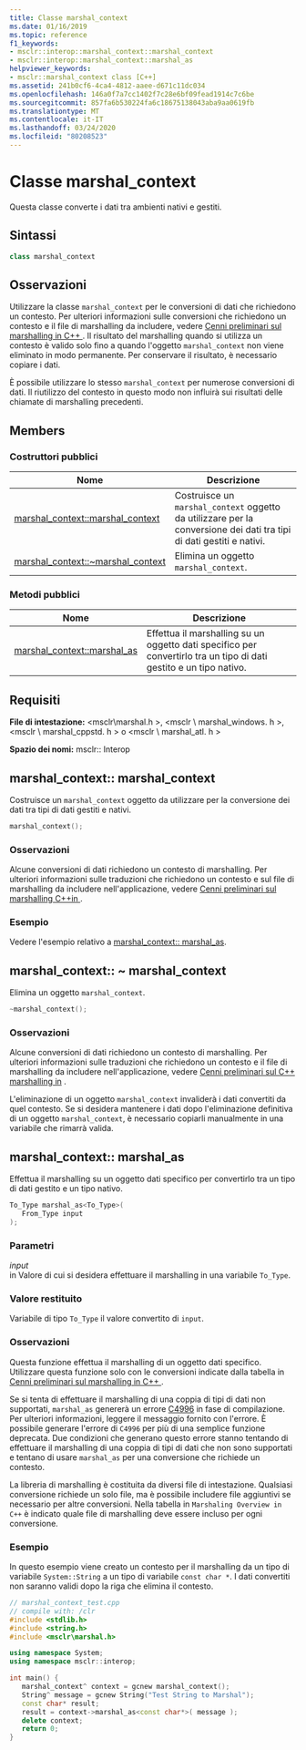 ```yaml
---
title: Classe marshal_context
ms.date: 01/16/2019
ms.topic: reference
f1_keywords:
- msclr::interop::marshal_context::marshal_context
- msclr::interop::marshal_context::marshal_as
helpviewer_keywords:
- msclr::marshal_context class [C++]
ms.assetid: 241b0cf6-4ca4-4812-aaee-d671c11dc034
ms.openlocfilehash: 146a0f7a7cc1402f7c28e6bf09fead1914c7c6be
ms.sourcegitcommit: 857fa6b530224fa6c18675138043aba9aa0619fb
ms.translationtype: MT
ms.contentlocale: it-IT
ms.lasthandoff: 03/24/2020
ms.locfileid: "80208523"
---
```

# <a name="marshal_context-class"></a>Classe marshal_context

Questa classe converte i dati tra ambienti nativi e gestiti.

## <a name="syntax"></a>Sintassi

```cpp
class marshal_context
```

## <a name="remarks"></a>Osservazioni

Utilizzare la classe `marshal_context` per le conversioni di dati che richiedono un contesto. Per ulteriori informazioni sulle conversioni che richiedono un contesto e il file di marshalling da includere, vedere [Cenni preliminari sul marshalling in C++ ](../dotnet/overview-of-marshaling-in-cpp.md). Il risultato del marshalling quando si utilizza un contesto è valido solo fino a quando l'oggetto `marshal_context` non viene eliminato in modo permanente. Per conservare il risultato, è necessario copiare i dati.

È possibile utilizzare lo stesso `marshal_context` per numerose conversioni di dati. Il riutilizzo del contesto in questo modo non influirà sui risultati delle chiamate di marshalling precedenti.

## <a name="members"></a>Members

### <a name="public-constructors"></a>Costruttori pubblici

|Nome|Descrizione|
|---------|-----------|
|[marshal_context::marshal_context](#marshal-context)|Costruisce un `marshal_context` oggetto da utilizzare per la conversione dei dati tra tipi di dati gestiti e nativi.|
|[marshal_context::~marshal_context](#tilde-marshal-context)|Elimina un oggetto `marshal_context`.|

### <a name="public-methods"></a>Metodi pubblici

|Nome|Descrizione|
|---------|-----------|
|[marshal_context::marshal_as](#marshal-as)|Effettua il marshalling su un oggetto dati specifico per convertirlo tra un tipo di dati gestito e un tipo nativo.|

## <a name="requirements"></a>Requisiti

**File di intestazione:** \<msclr\marshal.h >, \<msclr \ marshal_windows. h >, \<msclr \ marshal_cppstd. h > o \<msclr \ marshal_atl. h >

**Spazio dei nomi:** msclr:: Interop

## <a name="marshal_contextmarshal_context"></a><a name="marshal-context"></a>marshal_context:: marshal_context

Costruisce un `marshal_context` oggetto da utilizzare per la conversione dei dati tra tipi di dati gestiti e nativi.

```cpp
marshal_context();
```

### <a name="remarks"></a>Osservazioni

Alcune conversioni di dati richiedono un contesto di marshalling. Per ulteriori informazioni sulle traduzioni che richiedono un contesto e sul file di marshalling da includere nell'applicazione, vedere [Cenni preliminari sul marshalling C++in ](../dotnet/overview-of-marshaling-in-cpp.md).

### <a name="example"></a>Esempio

Vedere l'esempio relativo a [marshal_context:: marshal_as](../dotnet/marshal-context-marshal-as.md).

## <a name="marshal_contextmarshal_context"></a><a name="tilde-marshal-context"></a>marshal_context:: ~ marshal_context

Elimina un oggetto `marshal_context`.

```cpp
~marshal_context();
```

### <a name="remarks"></a>Osservazioni

Alcune conversioni di dati richiedono un contesto di marshalling. Per ulteriori informazioni sulle traduzioni che richiedono un contesto e il file di marshalling da includere nell'applicazione, vedere [Cenni preliminari sul C++ marshalling in](../dotnet/overview-of-marshaling-in-cpp.md) .

L'eliminazione di un oggetto `marshal_context` invaliderà i dati convertiti da quel contesto. Se si desidera mantenere i dati dopo l'eliminazione definitiva di un oggetto `marshal_context`, è necessario copiarli manualmente in una variabile che rimarrà valida.

## <a name="marshal_contextmarshal_as"></a><a name="marshal-as"></a>marshal_context:: marshal_as

Effettua il marshalling su un oggetto dati specifico per convertirlo tra un tipo di dati gestito e un tipo nativo.

```cpp
To_Type marshal_as<To_Type>(
   From_Type input
);
```

### <a name="parameters"></a>Parametri

*input*<br/>
in Valore di cui si desidera effettuare il marshalling in una variabile `To_Type`.

### <a name="return-value"></a>Valore restituito

Variabile di tipo `To_Type` il valore convertito di `input`.

### <a name="remarks"></a>Osservazioni

Questa funzione effettua il marshalling di un oggetto dati specifico. Utilizzare questa funzione solo con le conversioni indicate dalla tabella in [Cenni preliminari sul marshalling in C++ ](../dotnet/overview-of-marshaling-in-cpp.md).

Se si tenta di effettuare il marshalling di una coppia di tipi di dati non supportati, `marshal_as` genererà un errore [C4996](../error-messages/compiler-warnings/compiler-warning-level-3-c4996.md) in fase di compilazione. Per ulteriori informazioni, leggere il messaggio fornito con l'errore. È possibile generare l'errore di `C4996` per più di una semplice funzione deprecata. Due condizioni che generano questo errore stanno tentando di effettuare il marshalling di una coppia di tipi di dati che non sono supportati e tentano di usare `marshal_as` per una conversione che richiede un contesto.

La libreria di marshalling è costituita da diversi file di intestazione. Qualsiasi conversione richiede un solo file, ma è possibile includere file aggiuntivi se necessario per altre conversioni. Nella tabella in `Marshaling Overview in C++` è indicato quale file di marshalling deve essere incluso per ogni conversione.

### <a name="example"></a>Esempio

In questo esempio viene creato un contesto per il marshalling da un tipo di variabile `System::String` a un tipo di variabile `const char *`. I dati convertiti non saranno validi dopo la riga che elimina il contesto.

```cpp
// marshal_context_test.cpp
// compile with: /clr
#include <stdlib.h>
#include <string.h>
#include <msclr\marshal.h>

using namespace System;
using namespace msclr::interop;

int main() {
   marshal_context^ context = gcnew marshal_context();
   String^ message = gcnew String("Test String to Marshal");
   const char* result;
   result = context->marshal_as<const char*>( message );
   delete context;
   return 0;
}
```
